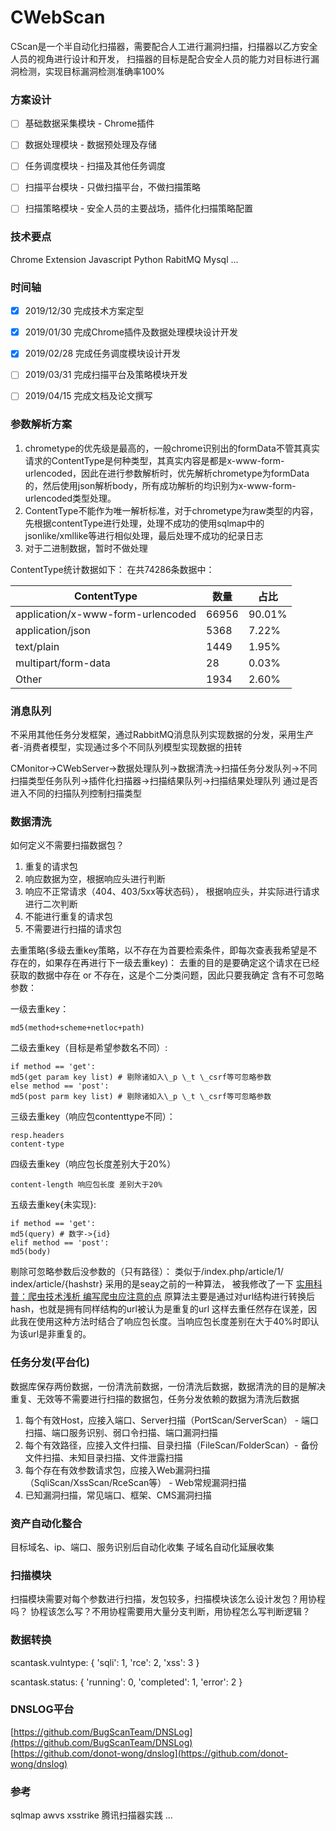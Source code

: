 # CWebScan
CScan是一个半自动化扫描器，需要配合人工进行漏洞扫描，扫描器以乙方安全人员的视角进行设计和开发，
扫描器的目标是配合安全人员的能力对目标进行漏洞检测，实现目标漏洞检测准确率100%


### 方案设计
- [ ] 基础数据采集模块 - Chrome插件  
- [ ] 数据处理模块 - 数据预处理及存储  
- [ ] 任务调度模块 - 扫描及其他任务调度  
- [ ] 扫描平台模块 - 只做扫描平台，不做扫描策略  
- [ ] 扫描策略模块 - 安全人员的主要战场，插件化扫描策略配置  


### 技术要点
Chrome Extension
Javascript
Python
RabitMQ
Mysql
...

### 时间轴
- [x] 2019/12/30 完成技术方案定型  
- [x] 2019/01/30 完成Chrome插件及数据处理模块设计开发  
- [x] 2019/02/28 完成任务调度模块设计开发  
- [ ] 2019/03/31 完成扫描平台及策略模块开发  
- [ ] 2019/04/15 完成文档及论文撰写


### 参数解析方案
1. chrometype的优先级是最高的，一般chrome识别出的formData不管其真实请求的ContentType是何种类型，其真实内容是都是x-www-form-urlencoded，因此在进行参数解析时，优先解析chrometype为formData的，然后使用json解析body，所有成功解析的均识别为x-www-form-urlencoded类型处理。
2. ContentType不能作为唯一解析标准，对于chrometype为raw类型的内容，先根据contentType进行处理，处理不成功的使用sqlmap中的jsonlike/xmllike等进行相似处理，最后处理不成功的纪录日志
3. 对于二进制数据，暂时不做处理

ContentType统计数据如下：
在共74286条数据中：

|ContentType 	|				  数量    |  占比 |
| ----------    |  ---------------------  | ---- 
|application/x-www-form-urlencoded | 66956 |  90.01% 
|application/json   				|  5368 | 7.22% 
|text/plain 						|  1449 |  1.95% 
|multipart/form-data                | 28 |    0.03%  
|Other							  |   1934 |   2.60% 

### 消息队列
不采用其他任务分发框架，通过RabbitMQ消息队列实现数据的分发，采用生产者-消费者模型，实现通过多个不同队列模型实现数据的扭转

CMonitor->CWebServer->数据处理队列->数据清洗->扫描任务分发队列->不同扫描类型任务队列->插件化扫描器->扫描结果队列->扫描结果处理队列
通过是否进入不同的扫描队列控制扫描类型


### 数据清洗
如何定义不需要扫描数据包？
1. 重复的请求包
2. 响应数据为空，根据响应头进行判断
3. 响应不正常请求（404、403/5xx等状态码）， 根据响应头，并实际进行请求进行二次判断
4. 不能进行重复的请求包
5. 不需要进行扫描的请求包

去重策略(多级去重key策略，以不存在为首要检索条件，即每次查表我希望是不存在的，如果存在再进行下一级去重key)：
去重的目的是要确定这个请求在已经获取的数据中存在 or 不存在，这是个二分类问题，因此只要我确定
含有不可忽略参数：

一级去重key：
```
md5(method+scheme+netloc+path)
```
二级去重key（目标是希望参数名不同）:
```
if method == 'get':
md5(get param key list) # 剔除诸如入\_p \_t \_csrf等可忽略参数
else method == 'post':
md5(post parm key list) # 剔除诸如入\_p \_t \_csrf等可忽略参数
```
三级去重key（响应包contenttype不同）：
```
resp.headers
content-type
```
四级去重key（响应包长度差别大于20%）
```
content-length 响应包长度 差别大于20%
```
五级去重key{未实现}:
```
if method == 'get':
md5(query) # 数字->{id}
elif method == 'post':
md5(body)
```
剔除可忽略参数后没参数的（只有路径）：  类似于/index.php/article/1/ index/article/{hashstr}
采用的是seay之前的一种算法， 被我修改了一下
[实用科普：爬虫技术浅析 编写爬虫应注意的点](http://www.91ri.org/11469.html)
原算法主要是通过对url结构进行转换后hash，也就是拥有同样结构的url被认为是重复的url
这样去重任然存在误差，因此我在使用这种方法时结合了响应包长度。当响应包长度差别在大于40%时即认为该url是非重复的。



### 任务分发(平台化)
数据库保存两份数据，一份清洗前数据，一份清洗后数据，数据清洗的目的是解决重复、无效等不需要进行扫描的数据包，任务分发依赖的数据为清洗后数据  
1. 每个有效Host，应接入端口、Server扫描（PortScan/ServerScan） - 端口扫描、端口服务识别、弱口令扫描、端口漏洞扫描
2. 每个有效路径，应接入文件扫描、目录扫描（FileScan/FolderScan）- 备份文件扫描、未知目录扫描、文件泄露扫描
3. 每个存在有效参数请求包，应接入Web漏洞扫描（SqliScan/XssScan/RceScan等） - Web常规漏洞扫描
4. 已知漏洞扫描，常见端口、框架、CMS漏洞扫描


### 资产自动化整合
目标域名、ip、端口、服务识别后自动化收集
子域名自动化延展收集


### 扫描模块
扫描模块需要对每个参数进行扫描，发包较多，扫描模块该怎么设计发包？用协程吗？
协程该怎么写？不用协程需要用大量分支判断，用协程怎么写判断逻辑？


### 数据转换
scantask.vulntype:
{
	'sqli': 1,
	'rce': 2,
	'xss': 3
}

scantask.status:
{
	'running': 0,
	'completed': 1,
	'error': 2
}



### DNSLOG平台
[https://github.com/BugScanTeam/DNSLog](https://github.com/BugScanTeam/DNSLog)  
[https://github.com/donot-wong/dnslog](https://github.com/donot-wong/dnslog)


### 参考
sqlmap
awvs
xsstrike
腾讯扫描器实践
...
